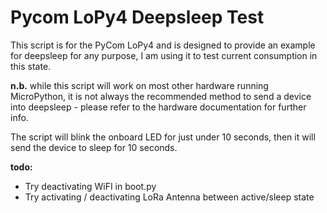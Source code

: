 # Pycom LoPy4 Deepsleep Test

This script is for the PyCom LoPy4 and is designed to provide an example for deepsleep for any purpose, I am using it to test current consumption in this state.

**n.b.** while this script will work on most other hardware running MicroPython, it is not always the recommended method to send a device into deepsleep - please refer to the hardware documentation for further info.

The script will blink the onboard LED for just under 10 seconds, then it will send the device to sleep for 10 seconds.

**todo:**

* Try deactivating WiFI in boot.py
* Try activating / deactivating LoRa Antenna between active/sleep state

